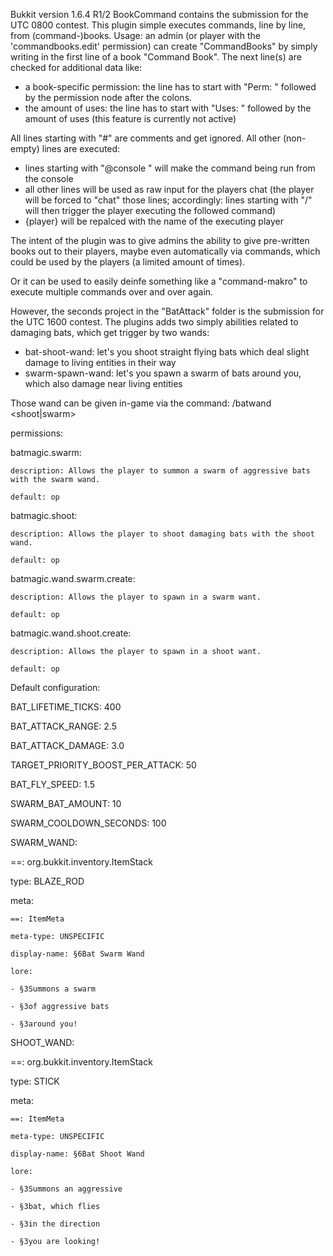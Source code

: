 Bukkit version 1.6.4 R1/2
BookCommand contains the submission for the UTC 0800 contest.
This plugin simple executes commands, line by line, from (command-)books.
Usage: an admin (or player with the 'commandbooks.edit' permission) can create "CommandBooks"
by simply writing in the first line of a book "Command Book".
The next line(s) are checked for additional data like:
* a book-specific permission: the line has to start with "Perm: " followed by the permission node after the colons.
* the amount of uses: the line has to start with "Uses: " followed by the amount of uses (this feature is currently not active)

All lines starting with "#" are comments and get ignored.
All other (non-empty) lines are executed:
* lines starting with "@console " will make the command being run from the console
* all other lines will be used as raw input for the players chat (the player will be forced to "chat" those lines;
accordingly: lines starting with "/" will then trigger the player executing the followed command)
* {player} will be repalced with the name of the executing player

The intent of the plugin was to give admins the ability to give pre-written books out to their players,
maybe even automatically via commands, which could be used by the players (a limited amount of times).

Or it can be used to easily deinfe something like a "command-makro" to execute multiple commands over and over again.


However, the seconds project in the "BatAttack" folder is the submission for the UTC 1600 contest.
The plugins adds two simply abilities related to damaging bats, which get trigger by two wands:
* bat-shoot-wand: let's you shoot straight flying bats which deal slight damage to living entities in their way
* swarm-spawn-wand: let's you spawn a swarm of bats around you, which also damage near living entities

Those wand can be given in-game via the command: /batwand <shoot|swarm>

permissions:

  batmagic.swarm:
  
    description: Allows the player to summon a swarm of aggressive bats with the swarm wand.
    
    default: op
    
  batmagic.shoot:
  
    description: Allows the player to shoot damaging bats with the shoot wand.
    
    default: op
    
  batmagic.wand.swarm.create:
  
    description: Allows the player to spawn in a swarm want.
    
    default: op
    
  batmagic.wand.shoot.create:
  
    description: Allows the player to spawn in a shoot want.
    
    default: op
    
Default configuration:

BAT_LIFETIME_TICKS: 400

BAT_ATTACK_RANGE: 2.5

BAT_ATTACK_DAMAGE: 3.0

TARGET_PRIORITY_BOOST_PER_ATTACK: 50

BAT_FLY_SPEED: 1.5

SWARM_BAT_AMOUNT: 10

SWARM_COOLDOWN_SECONDS: 100

SWARM_WAND:

  ==: org.bukkit.inventory.ItemStack
  
  type: BLAZE_ROD
  
  meta:
  
    ==: ItemMeta
    
    meta-type: UNSPECIFIC
    
    display-name: §6Bat Swarm Wand
    
    lore:
    
    - §3Summons a swarm
    
    - §3of aggressive bats
    
    - §3around you!
    
SHOOT_WAND:

  ==: org.bukkit.inventory.ItemStack
  
  type: STICK
  
  meta:
  
    ==: ItemMeta
    
    meta-type: UNSPECIFIC
    
    display-name: §6Bat Shoot Wand
    
    lore:
    
    - §3Summons an aggressive
    
    - §3bat, which flies
    
    - §3in the direction
    
    - §3you are looking!
